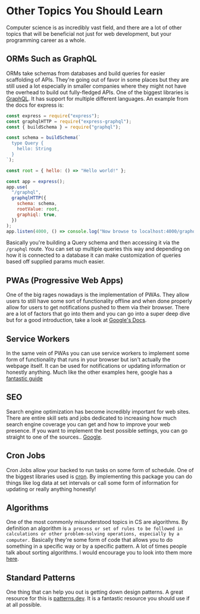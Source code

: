 # Other Topics You Should Learn

Computer science is as incredibly vast field, and there are a lot of other topics that will be beneficial not just for web development, but your programming career as a whole.

## ORMs Such as GraphQL

ORMs take schemas from databases and build queries for easier scaffolding of APIs. They're going out of favor in some places but they are still used a lot especially in smaller companies where they might not have the overhead to build out fully-fledged APIs. One of the biggest libraries is [GraphQL](https://graphql.org/code/#javascript). It has support for multiple different languages. An example from the docs for express is:

```javascript
const express = require("express");
const graphqlHTTP = require("express-graphql");
const { buildSchema } = require("graphql");

const schema = buildSchema(`
  type Query {
    hello: String
  }
`);

const root = { hello: () => "Hello world!" };

const app = express();
app.use(
  "/graphql",
  graphqlHTTP({
    schema: schema,
    rootValue: root,
    graphiql: true,
  })
);
app.listen(4000, () => console.log("Now browse to localhost:4000/graphql"));
```

Basically you're building a Query schema and then accessing it via the `/graphql` route. You can set up multiple queries this way and depending on how it is connected to a database it can make customization of queries based off supplied params much easier.

## PWAs (Progressive Web Apps)

One of the big rages nowadays is the implementation of PWAs. They allow users to still have some sort of functionality offline and when done properly allow for users to get notifications pushed to them via their browser. There are a lot of factors that go into them and you can go into a super deep dive but for a good introduction, take a look at [Google's Docs](https://web.dev/progressive-web-apps/).

## Service Workers

In the same vein of PWAs you can use service workers to implement some form of functionality that runs in your browser but isn't actually the webpage itself. It can be used for notifications or updating information or honestly anything. Much like the other examples here, google has a [fantastic guide](https://developer.chrome.com/docs/workbox/service-worker-overview/)

## SEO

Search engine optimization has become incredibly important for web sites. There are entire skill sets and jobs dedicated to increasing how much search engine coverage you can get and how to improve your web presence. If you want to implement the best possible settings, you can go straight to one of the sources.. [Google](https://developers.google.com/search/docs/beginner/seo-starter-guide?hl=en&visit_id=637908297184991114-3532700250&rd=1).

## Cron Jobs

Cron Jobs allow your backed to run tasks on some form of schedule. One of the biggest libraries used is [cron](https://www.npmjs.com/package/cron). By implementing this package you can do things like log data at set intervals or call some form of information for updating or really anything honestly!

## Algorithms

One of the most commonly misunderstood topics in CS are algorithms. By definition an algorithm is `a process or set of rules to be followed in calculations or other problem-solving operations, especially by a computer.` Basically they're some form of code that allows you to do something in a specific way or by a specific pattern. A lot of times people talk about sorting algorithms. I would encourage you to look into them more [here](https://en.wikipedia.org/wiki/Sorting_algorithm).

## Standard Patterns

One thing that can help you out is getting down design patterns. A great resource for this is [patterns.dev](https://www.patterns.dev). It is a fantastic resource you should use if at all possible.
